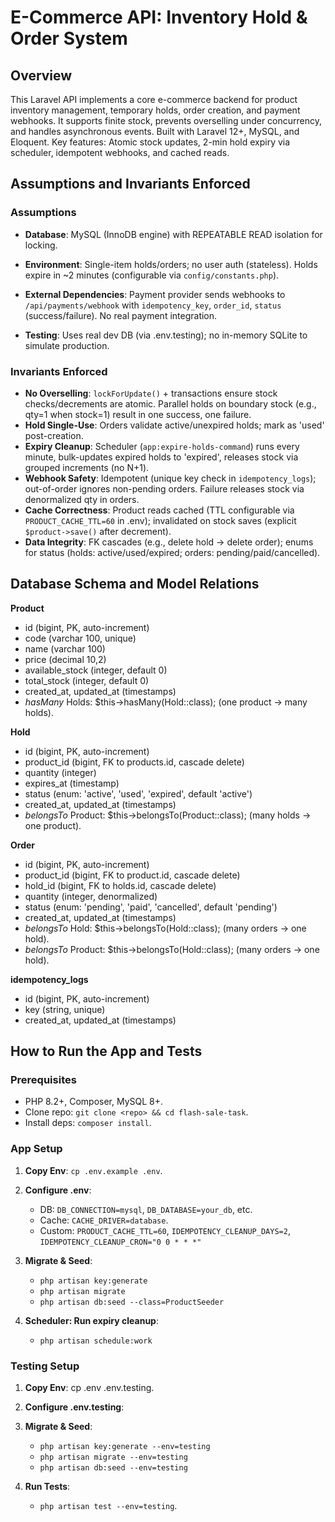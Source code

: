 # E-Commerce API: Inventory Hold & Order System

## Overview
This Laravel API implements a core e-commerce backend for product inventory management, temporary holds, order creation, and payment webhooks. It supports finite stock, prevents overselling under concurrency, and handles asynchronous events. Built with Laravel 12+, MySQL, and Eloquent. Key features: Atomic stock updates, 2-min hold expiry via scheduler, idempotent webhooks, and cached reads.

## Assumptions and Invariants Enforced
### Assumptions
- **Database**: MySQL (InnoDB engine) with REPEATABLE READ isolation for locking.
- **Environment**: Single-item holds/orders; no user auth (stateless). Holds expire in ~2 minutes (configurable via `config/constants.php`).
- **External Dependencies**: Payment provider sends webhooks to `/api/payments/webhook` with `idempotency_key`, `order_id`, `status` (success/failure). No real payment integration.

- **Testing**: Uses real dev DB (via .env.testing); no in-memory SQLite to simulate production.

### Invariants Enforced
- **No Overselling**: `lockForUpdate()` + transactions ensure stock checks/decrements are atomic. Parallel holds on boundary stock (e.g., qty=1 when stock=1) result in one success, one failure.
- **Hold Single-Use**: Orders validate active/unexpired holds; mark as 'used' post-creation.
- **Expiry Cleanup**: Scheduler (`app:expire-holds-command`) runs every minute, bulk-updates expired holds to 'expired', releases stock via grouped increments (no N+1).
- **Webhook Safety**: Idempotent (unique key check in `idempotency_logs`); out-of-order ignores non-pending orders. Failure releases stock via denormalized qty in orders.
- **Cache Correctness**: Product reads cached (TTL configurable via `PRODUCT_CACHE_TTL=60` in .env); invalidated on stock saves (explicit `$product->save()` after decrement).
- **Data Integrity**: FK cascades (e.g., delete hold → delete order); enums for status (holds: active/used/expired; orders: pending/paid/cancelled).

## Database Schema and Model Relations
**Product**
- id (bigint, PK, auto-increment)
- code (varchar 100, unique)
- name (varchar 100)
- price (decimal 10,2)
- available_stock (integer, default 0)
- total_stock (integer, default 0)
- created_at, updated_at (timestamps)
- *hasMany* Holds: $this->hasMany(Hold::class); (one product → many holds).


**Hold**
- id (bigint, PK, auto-increment)
- product_id (bigint, FK to products.id, cascade delete)
- quantity (integer)
- expires_at (timestamp)
- status (enum: 'active', 'used', 'expired', default 'active')
- created_at, updated_at (timestamps)
- *belongsTo* Product: $this->belongsTo(Product::class); (many holds → one product).

**Order**
- id (bigint, PK, auto-increment)
- product_id (bigint, FK to product.id, cascade delete)
- hold_id (bigint, FK to holds.id, cascade delete)
- quantity (integer, denormalized)
- status (enum: 'pending', 'paid', 'cancelled', default 'pending')
- created_at, updated_at (timestamps)
- *belongsTo* Hold: $this->belongsTo(Hold::class); (many orders → one hold).
- *belongsTo* Product: $this->belongsTo(Hold::class); (many orders → one hold).

**idempotency_logs**
- id (bigint, PK, auto-increment)
- key (string, unique)
- created_at, updated_at (timestamps)

## How to Run the App and Tests
### Prerequisites
- PHP 8.2+, Composer, MySQL 8+.
- Clone repo: `git clone <repo> && cd flash-sale-task`.
- Install deps: `composer install`.

### App Setup
1. **Copy Env**: `cp .env.example .env`.

2. **Configure .env**:
   - DB: `DB_CONNECTION=mysql`, `DB_DATABASE=your_db`, etc.
   - Cache: `CACHE_DRIVER=database`.
   - Custom: `PRODUCT_CACHE_TTL=60`, `IDEMPOTENCY_CLEANUP_DAYS=2`, `IDEMPOTENCY_CLEANUP_CRON="0 0 * * *"`

3. **Migrate & Seed**:
    - `php artisan key:generate`
    - `php artisan migrate`
    - `php artisan db:seed --class=ProductSeeder`

4. **Scheduler: Run expiry cleanup**:
   - `php artisan schedule:work`   

### Testing Setup

1. **Copy Env**: cp .env .env.testing.
2. **Configure .env.testing**:
3. **Migrate & Seed**:
   - `php artisan key:generate --env=testing`
   - `php artisan migrate --env=testing`
   - `php artisan db:seed --env=testing`

4. **Run Tests**:
    - `php artisan test --env=testing`.

